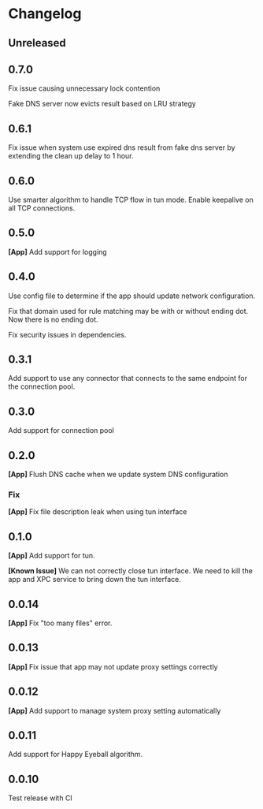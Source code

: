 # Changelog

## Unreleased

## 0.7.0

Fix issue causing unnecessary lock contention

Fake DNS server now evicts result based on LRU strategy

## 0.6.1

Fix issue when system use expired dns result from fake dns server by extending
the clean up delay to 1 hour.

## 0.6.0

Use smarter algorithm to handle TCP flow in tun mode.
Enable keepalive on all TCP connections.

## 0.5.0

**[App]** Add support for logging

## 0.4.0

Use config file to determine if the app should update network configuration.

Fix that domain used for rule matching may be with or without ending dot. Now there is no ending dot.

Fix security issues in dependencies.

## 0.3.1

Add support to use any connector that connects to the same endpoint for the connection pool.

## 0.3.0

Add support for connection pool

## 0.2.0

**[App]** Flush DNS cache when we update system DNS configuration

### Fix

**[App]** Fix file description leak when using tun interface

## 0.1.0

**[App]** Add support for tun.

**[Known Issue]** We can not correctly close tun interface. We need to kill the app and XPC service to bring down the tun interface.

## 0.0.14

**[App]** Fix "too many files" error.

## 0.0.13

**[App]** Fix issue that app may not update proxy settings correctly

## 0.0.12

**[App]** Add support to manage system proxy setting automatically

## 0.0.11

Add support for Happy Eyeball algorithm.

## 0.0.10

Test release with CI
